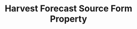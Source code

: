 ---
content-type: "api-form"
form-type: "source"
key: "source-form-properties-harvest-forecast-object"

title: "Harvest Forecast Source Form Property"
api-type: "harvest-forecast"
display-name: "Harvest Forecast"

source-type: "saas"
docs-name: "harvest-forecast"

description: ""
---